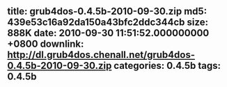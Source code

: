 title: grub4dos-0.4.5b-2010-09-30.zip
md5: 439e53c16a92da150a43bfc2ddc344cb
size: 888K
date: 2010-09-30 11:51:52.000000000 +0800
downlink: http://dl.grub4dos.chenall.net/grub4dos-0.4.5b-2010-09-30.zip
categories: 0.4.5b
tags: 0.4.5b
---

